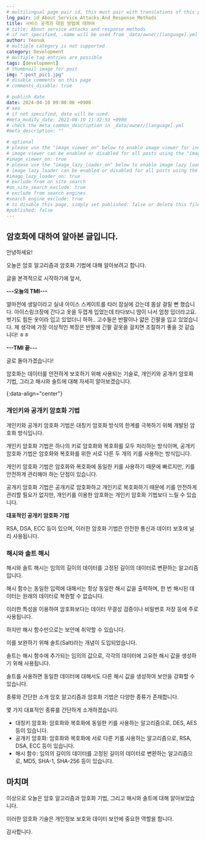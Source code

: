 ```yaml
---
# multilingual page pair id, this must pair with translations of this page. (This name must be unique)
lng_pair: id_About_Service_Attacks_And_Response_Methods
title: 서비스 공격과 대응 방법에 대하여
# title: About service attacks and response methods
# if not specified, .name will be used from _data/owner/[language].yml
author: Yeonuk
# multiple category is not supported
category: Development
# multiple tag entries are possible
tags: [development]
# thumbnail image for post
img: ":post_pic1.jpg"
# disable comments on this page
# comments_disable: true

# publish date
date: 2024-04-10 09:00:00 +0900
# seo
# if not specified, date will be used.
#meta_modify_date: 2021-08-10 11:32:53 +0900
# check the meta_common_description in _data/owner/[language].yml
#meta_description: ""

# optional
# please use the "image_viewer_on" below to enable image viewer for individual pages or posts (_posts/ or [language]/_posts folders).
# image viewer can be enabled or disabled for all posts using the "image_viewer_posts: true" setting in _data/conf/main.yml.
#image_viewer_on: true
# please use the "image_lazy_loader_on" below to enable image lazy loader for individual pages or posts (_posts/ or [language]/_posts folders).
# image lazy loader can be enabled or disabled for all posts using the "image_lazy_loader_posts: true" setting in _data/conf/main.yml.
#image_lazy_loader_on: true
# exclude from on site search
#on_site_search_exclude: true
# exclude from search engines
#search_engine_exclude: true
# to disable this page, simply set published: false or delete this file
#published: false
---
```


<!-- outline-start -->

## 암호화에 대하여 알아본 글입니다.

안녕하세요!

오늘은 암호 알고리즘과 암호화 기법에 대해 알아보려고 합니다.

글을 본격적으로 시작하기에 앞서,

**---오늘의 TMI---**

얼마전에 생일이라고 실내 아이스 스케이트를 타러 잠실에 갔는데 몸살 걸릴 뻔 했습니다. 아이스링크장에 간다고 옷을 두껍게 입었는데 타다보니 땀이 나서 엄청 덥더라고요. 벗기도 힘든 옷이라 입고 있었더니 하하.. 고수들은 반팔이나 얇은 긴팔을 입고 있었습니다. 제 생각에 가장 이상적인 복장은 반팔에 긴팔 겉옷을 걸치면 조절하기 좋을 것 같습니다! ㅎㅎ

**---TMI 끝---**

글로 돌아가겠습니다!

암호화는 데이터를 안전하게 보호하기 위해 사용되는 기술로, 개인키와 공개키 암호화 기법, 그리고 해시와 솔트에 대해 자세히 알아보겠습니다.

{:data-align="center"}

<!-- outline-end -->

### 개인키와 공개키 암호화 기법

개인키와 공개키 암호화 기법은 대칭키 암호화 방식의 한계를 극복하기 위해 개발된 암호화 방식입니다.

개인키 암호화 기법은 하나의 키로 암호화와 복호화를 모두 처리하는 방식이며, 공개키 암호화 기법은 암호화와 복호화를 위한 서로 다른 두 개의 키를 사용하는 방식입니다.

개인키 암호화 기법은 암호화와 복호화에 동일한 키를 사용하기 때문에 빠르지만, 키를 안전하게 관리해야 하는 단점이 있습니다.

공개키 암호화 기법은 공개키로 암호화하고 개인키로 복호화하기 때문에 키를 안전하게 관리할 필요가 없지만, 개인키를 이용한 암호화는 개인키 암호화 기법보다 느릴 수 있습니다.

**대표적인 공개키 암호화 기법**

RSA, DSA, ECC 등이 있으며, 이러한 암호화 기법은 안전한 통신과 데이터 보호에 널리 사용됩니다.

### 해시와 솔트 해시

해시와 솔트 해시는 임의의 길이의 데이터를 고정된 길이의 데이터로 변환하는 알고리즘입니다.

해시 함수는 동일한 입력에 대해서는 항상 동일한 해시 값을 출력하며, 한 번 해시된 데이터는 원래의 데이터로 복원할 수 없습니다.

이러한 특성을 이용하여 암호화보다는 데이터 무결성 검증이나 비밀번호 저장 등에 주로 사용됩니다.

하지만 해시 함수만으로는 보안에 취약할 수 있습니다.

이를 보완하기 위해 솔트(Salt)라는 개념이 도입되었습니다.

솔트는 해시 함수에 추가되는 임의의 값으로, 각각의 데이터에 고유한 해시 값을 생성하기 위해 사용됩니다.

솔트를 사용하면 동일한 데이터에 대해서도 다른 해시 값을 생성하여 보안을 강화할 수 있습니다.

종류와 간단한 소개 암호 알고리즘과 암호화 기법은 다양한 종류가 존재합니다.

몇 가지 대표적인 종류를 간단하게 소개하겠습니다.

- 대칭키 암호화: 암호화와 복호화에 동일한 키를 사용하는 알고리즘으로, DES, AES 등이 있습니다.
- 공개키 암호화: 암호화와 복호화에 서로 다른 키를 사용하는 알고리즘으로, RSA, DSA, ECC 등이 있습니다.
- 해시 함수: 임의의 길이의 데이터를 고정된 길이의 데이터로 변환하는 알고리즘으로, MD5, SHA-1, SHA-256 등이 있습니다.

## 마치며

이상으로 오늘은 암호 알고리즘과 암호화 기법, 그리고 해시와 솔트에 대해 알아보았습니다.

이러한 암호화 기술은 개인정보 보호와 데이터 보안에 중요한 역할을 합니다.

감사합니다.
